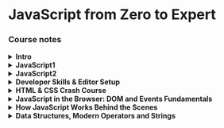 # JavaScript from Zero to Expert

### Course notes

<details>
<summary><b>Intro</b></summary>
<br/>

- Web development basics
  - HTML(Nouns) | CSS(Adjectives) | JS(Verbs)
  - Separation of concerns - Every file separated, not in the HTML
- Test with Console
  - Brave or Chrome - `⌘⌥J`
  - Safari - `⌘⌥C`
- JavaScript
  - High-Level - Not complex stuff (memory) worries
  - Object-Oriented - Data based on objects
  - Multi-Paradigm - Use different styles of programming
  - Programming language - Instruct computer to do things
  - ES5, ES6+
    - 1995 - Mocha, first version of JavaScript created in just 10 days
      - A language to create interactive sites
    - 1996
      - It has nothing to do with Java
      - Changes to LiveScript and to JavaScript to attract Java divelopers
      - Microsoft launches IE and copies JavaScript into JScript
    - 1997 - ECMA releases ECMAScript 1 (ES1), the first standar for JavaScript
    - 2009 - ES5 (ECMAScript 5) was released with a lot of new features
    - 2015 - ES6 (ECMAScript 2015) was released (biggest update)
      - Changes to an annual release cycle
  - Don't break the web
    - Older code is still working
    - It's very buggy but still used
  - Development - Use the latest Chrome
  - Production - Transpile and polyfill the code to make it compatible with older browsers
  - ESNext - Future versions

</details>

<details>
<summary><b>JavaScript1</b></summary>
<br/>

- Value - Smallest unit of information
- Variable - Reusable value
  - `let` - Can be changed later
  - `const` - Won't be changed later, cannot be empty
  - `var` - Old way to define variables
  - Never declare a variablewithout really declaring it, it creates a global object and causes troubles
- Camel case is a convention
- Prevent `SyntaxError`
  - Never start a variable with a number
  - Just use letters, numbers, underscore or dollar
- Conventions
  - Don't use reserved words or `name`
  - Start with lowercase, upper is for classes
  - Check universal constants like `PI`
  - Be descriptive, `firstName` better than `name1`
- Primitives values
  - Primitives
    - Numbers `5, 5.9`
    - Strings `""`
    - Booleans `true, false`
    - Undefined `empty value`
    - Null `empty value`
    - Symbol `unique and cannot be changed`
    - BigInt `Larger numbers than Number can hold`
    - Dynamic type `you don't have to define the type of value`
  - Type conversion and coercion
    - Check what kind of value you have `typeof`
    - Change between types of values `Number('5')`
    - Some changes are automatic `'Love ' + 5 // 5 becomes a string`
    - Strings automatically transformed into numbers `'5' - '12' - 5`
  - Truthy and falsy values
    - `0, '', undefined, null, NaN` return a falsy value of `false`
    - All other values are truthy and return `true`
    - You can check by ransforming values to booleans:
      ```JavaScript
      Boolean(0) // false
      Boolean(1) // true
      ```
- Comments
  ```JavaScript
  // Single line
  /* Multiline */
  ```
- Math operators
  - `+` plus (sum of two numbers or concatenate strings)
  - `-` less
  - `/` divide
  - `*` multiply
  - `**` power of
- Assignment operators
  - `=` equal
  - `+=` add value to a variable
  - `-=` substract value to a variable
- Comparison operators
  - `<` less than
  - `>` plus than
  - `<=` less than equal
  - `>=` plus than equal
- Strings and template literals
  - Syntax `"String"` `'String'` `` `String` ``
  - Concatenate `'Hi ' + 'dear!'`
  - Template literals `` `I am ${jsValue} years old` ``
- Conditionals:
  - Positive `if (condition) {execution}`
  - Negative `if (!condition) {execution}`
  - Multiple `if (c) {e1} else if (c2) {e2} else {e3}`
- Expressions: poduce a value `true && false`
- Statements: sentences that translate our order `const str = 'Sentence'`
- Equality operators:
  - Strict operators, without type coercion:
    - `===` equal
    - `!==` not equal
    - `1 === '1' // false`
  - Strict operators, with type coercion:
    - `==` equal
    - `!=` not equal
    - `1 == '1' // true`
- Boolean logic:
  - `&&` and
  - `||` or
  - `!` not
- Switch: It's an statement so it can`t be inside a function or return
  ```JavaScript
  const variable = 1;
  switch(variable){
    case 1:
      console.log('It\'s one'); // If variable is equal to 1 it's executed
      break; //if you want to break at that step
    case 2:
      console.log('It\'s two'); // Multiple cases
    default:
      console.log('It\'s not a number');//like an else statement
  }
  ```
- Ternary operator: It's a expression so it can be inside a function or return
  ```JavaScript
  const isFive = 5 ? 'It\'s five' : 'It\'s not five';
  ```

</details>

<details>
<summary><b>JavaScript2</b></summary>
<br/>

- Strict mode - Use it always to create safer code
  - Start a file with `'use strict';`
- Functions - piece of code that can be used several times

  - Best way to implement the principle DRY (Don't Repeat Yourself)
  - Define functions
    - `function` reserved word can be used to define a function
      - `function funcName(parameters) {action};` this is a function declaration and it can be used before it's declarated
      - You can also use this reserved word to create an anonymous function (function expression): `const anonymous = function(params) {action}`
    - Arrow functions
      - They don't have the `this` keword
        ```JavaScript
        const myFunction = num1 => num1 + 1;
        ```
        - it returns explicitally without `return`
      - If it gets complex it needs more structure
        ```JavaScript
        const myFunction = (num1, num2) => num1 + num2; // Single line
        const myFunction = (num1, num2) => {
          return num1 + num2 // Multi-line needs return
        }
        ```
  - Call / run / invoke functions `myFunction(argument);`
    - The parameter is the name used to define the function variables and the argument the actual value used when calling the function
  - `return` returns a value at the end of the function
    - Just the first `return` achieved returns a value
    - Just works inside functions
    - If the function doesn't have a `return` it returns `undefined`
    - If you want to return a list use brackets `[]` if not it will return just the last value
      ```JavaScript
      return true, false //false
      return [true, false] //[true, false]
      ```
    - It needs parenthesis if you start the return value in the second line
      ```JavaScript
      return (
          5 + 10
      )
      ```
  - You can use functions inside other functions so you can write cleaner code
    ```JavaScript
    function func1() {return true};
    function func2() {
        const myTrue = func1();
        return [myTrue, false];
    }
    ```
  - Arrays
    - Declarate an array:
      - Literal: `const nums = [1,2,3,4];`
      - New object: `const nums = new Array(1,2,3,4);`
      - Zero indexed `nums[0] // first element, expression inside, not statement`
      - Length `nums.length // 4`
      - Change array values: `nums[0] = 10; //[10,2,3,4]`
      - This is not a primitive value so even though it's declared as const you can change the values inside the object.
      - If you put an array in another variable and modify it, the value will be modified in both becaus is the same object referenced in another variable, to change this behavior you'll need to copy it in the new variable.
    - Array methods:
      - `.push` add to the end
        ```JavaScript
        console.log(arr.push(5)) //5
        ```
      - `.unshift` add to the begining
        ```JavaScript
        console.log(arr.unshift(5)) //5
        ```
      - `.pop` remove the last element
        ```JavaScript
        console.log(arr.pop()) //Value popped
        ```
      - `.shift` removes the first element
        ```JavaScript
        console.log(arr.shift()) //Value shifted
        ```
      - `.indexOf` returns the index of the argument
        ```JavaScript
        arr.indexOf(value) // Returns a number
        ```
      - `.includes` returns whether or not an array includes certain value
        ```JavaScript
        arr.includes(value) // Returns a boolean
        ```
  - Objects

    - Non ordered data structure
    - Declarate an object:
      - Literal `const objName = {key: value, key2: value2};`
      - Acces to a key:
        - Dot notation, member access `objName.key`
        - Bracket notation, computed member access `objName['key']`
          - Useful when concatenation needed `objName['key'+'2']`
      - Add or modify an entry: `objName['key'+'2'] = 'new value 2';`
      - Add functions to objects
        ```JavaScript
        const objWithFunc = {
            firstName: 'John',
            johnIs: '',
            myFunc: function(msg) {
                this.johnIs = `${this.firstName} ${msg}`;
                return this.johnIs;
            }
        };
        console.log(objWithFunc.myFunc('is good!')); // Changes johnIs entry
        // console.log(objWithFunc['myFunc']('is good!')); // Another way to use the function
        console.log(objWithFunc.johnIs); // John is good!
        ```
        - Even though you are able to perform the function several times, that's a bad practice because it uses a lot of computing, the best way to do it is to use the function ones to define a value inside the object.

  - Iteration
    - For loop keeps running while condition is true
      ```JavaScript
      for (let i=0; i<10; i++) {console.log(i)};
      for (let i=0; i<10; i++) console.log(i); // This will also work
      ```
    - You can iterate through an array by using the index
      ```JavaScript
      const myArr = [0,1,2,3,4,5,6,7];
      const doubleArr = [];
      for (let i=0; i<myArr.length; i++) {
          doubleArr.push(i*2);
      };
      ```
    - Or by using an of loop
      ```JavaScript
      for (const i of myArr) {doubleArr.push(i*2);};
      ```
    - You can make jumps between the loop steps by using continue
      ```JavaScript
      for (const i of myArr) {
          if (i === 3) continue;
          doubleArr.push(i*2);
      };
      ```
    - Or you can break the loop if a condition is met
      ```JavaScript
      for (const i of myArr) {
          if (i === 5) break;
          doubleArr.push(i*2);
      };
      ```
    - This is a way to loop backwards
      ```JavaScript
      for (let i=myArr.length-1; i>=0; i--) {doubleArr.push(i*2);};
      ```
    - Nested loop are sometimes usefull, like when you want all the 10 units square coordinates inside a 100\*100 square
      ```JavaScript
      const increment = 10;
      for (let x=0; x<100; x+=increment) {
          for (let y=0; y<100; y+=increment) {
              console.log('Coord:', [x,y]);
          }
      };
      ```
    - The while loop keeps runing until matches a condition
      ```JavaScript
      let ranNum = 0;
      while (ranNum!==100) {
          ranNum = Math.round(Math.random()*100);
          console.log(ranNum);
      };
      ```

</details>

<details>
<summary><b>Developer Skills & Editor Setup</b></summary>
<br/>

- Setup

  - Add Prettier extension to VS Code
  - default formatter `esbenp.prettier-vscode`
  - format on save `true`
  - toggle single quotes to `true` in the settings
  - select `avoid` in the Arrow Parens option
  - Add snippets
  - Go to `Code > Preferences > Configure User Snippets`
  - Write your snippets:
    ```JSON
    "Print to console": {
    "scope": "javascript,typescript",
    "prefix": "print",
    "body": ["console.log();"],
    "description": "Log output to console"
    }
    ```
  - Install [node.js](https://nodejs.org/en/)
  - Check which version of node you have `node -v`
  - NPM comes with node.js
  - Check which version of npm you have `npm -v`
  - Use a light server:
  - You can use a VS Extension
  - Or install it via NPM with the command `npm install live-server -g`
  - Run your server by using `live-server` on your working directory

- Developer mind
  - Goal
    - Realistic time based
    - Why are you learning? `Complement my career`
    - Imagine a project
    - Research technologies
  - Always understand the code by studying it and typing it
  - Reinforce knowledge
    - Use it
    - Take notes
    - Challenge yourself
      - [Codewars](https://www.codewars.com/)
    - Don't be in a hurry
  - Practice
    - Create your own challenges
    - Don't get stuck in "tutorial hell"
  - Write a lot and you'll be improving it
  - Refactor what you did
  - You'll never know everything so focus on your goal
  - Learn with other people and teach
  - Problem solver
    - Understand the problem
    - Divide and conquer
      - Break big problems into small steps
    - Do the necessary research
    - Write pseudocode before the actual code
  - Research tools, always ask the right questions
    - [MDN](https://developer.mozilla.org/en-US)
    - [StackOverflow](https://stackoverflow.com)
    - [Google](https://www.google.com)
  - Debugging
    - Bug: defect or problem in a computer program
      - Identify:
        - Discover the bug
        - Test software
        - Use reports
        - Check in contexts
      - Find:
        - Find the place where the bug is
      - Fix:
        - Correct the bug
      - Prevent:
        - Find it elsewhere
        - Write unit testing
    - Breakpoint:
      - Usefull console methods for debugging:
        ```JavaScript
        console.warn(); console.error(); console.table(object);
        ```
      - Chrome debugger:
        - `View > Developer > Inspect Element` or `⌘⌥C`
        - Go to sources and select the JavaScript file to debug
        - Add the desired breakpoints
        - Go step by step checking what's happening using `F9` or the step button
    - You can debug directly on VS Code by using `debugger;` before each breakpoint

</details>

<details>
<summary><b>HTML & CSS Crash Course</b></summary>
<br/>

- HTML
  - HyperText Markup Language
  - Semantic HTML is a way to give the more accurated tag to an element so it can be mor readable
  - Structure:
    ```HTML
    <html>
      <head>
        <title>Example</title>
      </head>
      <body>
        <h1>Heading example</h1>
        <p>Paragraph example</p>
        <!-- Comment example -->
      </body>
    </html>
    ```
  - Attributes: `<a href="https://www.some.link"></a>`
  - Inline and block elements work together:
    - Inline `<span></span>` displays inside anoder block
    - Block `<p></p>` displays as a block inside html
  - Classes
    - Attribute that defines the name of one or several elements in order to style them
      ```HTML
      <h1 class="inverted">This is an inverted color heading</h1>
      <p class="inverted">This is an inverted color paragraph</p>
      <!-- Classes can be used several times -->
      ```
  - IDs
    - Special attribute that gives an element an unique identifier
      ```HTML
      <p id="special-paragraph">Special</p>
      <!-- Unique element -->
      ```
- CSS

  - Cascading Style Sheets
  - It's the way to give style to HTML elements
  - Structure
    - Inside HTML (not recommended)
      ```HTML
      <style>
        body {
          background-color: white;
        }
      </style>
      ```
    - Or in a .css file linked to the html
      ```HTML
      <!-- index.html -->
      <head>
        <link href="style.css" rel="stylesheet">
      </head>
      ```
      ```CSS
      /* style.css */
      body {
        background-color: white;
      }
      ```
  - Inheritance
    - Child elements inherit some properties from their parents, for example if you add `font-family: Arial;` into `body {}` all body's children will have the same font-family
    - Some properties like border are not inherited
  - Syntax
    - Regular selector `p {color: black;}`
    - ID selector `#my-ID {font-size: 10px;}`
    - Class selector `.my-class {background-color: blue;}`
    - Child selector `#my-ID code {font-family: Menlo;}`
  - Box model:
    |Element|Description|
    |---|---|
    |**Content** |Text, images, etc.|
    |**Padding** |Transparent area around the content inside the box|
    |**Border** |Around the padding and the content|
    |**Margin** |Space between boxes|
    |**Fill Area**|Area that gets filled with background color or image|

    ```

       Margin
        --------------------------------
       |                                |
       |      Padding                   |
       |                                |
       |       W   i   d   t   h        |
       |       -----------------  H     |
       |      |                 | e     |
       |      |     CONTENT     | i     |
       |      |     *******     | g     |
       |      |                 | h     |
       |       -----------------  t     |
       |      Border:                   |
       |      Line around the box       |
       |      padding and content.      |
       |                                |
       |                                |
        --------------------------------

    ```

    - For better control of your box size you can use `* {box-sizing: border-box;}` which will allow you to define widths and heights considering the paddings and margins

  - For reset properties globaly you'll need to use the asterix which goes for all elements `* {margin: 0;}`

</details>

<details>
<summary><b>JavaScript in the Browser: DOM and Events Fundamentals</b></summary>
<br/>

- The DOM (Document Object Model)
  - Structured representation of HTML documents
  - Allows JS to access HTML elements and manipulate them
  - JS interaction with the DOM reference is in WEB APIs
- Acces to an HTML node
  - Access by query selector `document.querySelector('.my-class');`
    - Query selector only acces the first incidence, if you want to get all just use `.querySelectorAll()`
    - The `.` is only used when you are looking for a class selector, other methods like `myNode.classList.remove('my-class-1', 'my-class-2');`
  - Access by ID
    ```JavaScript
    document.getElementByID('my-ID'); // Faster
    document.querySelector('#my-ID'); // Easier
    ```
  - You can modify properties of the element
    ```JavaScript
    document.querySelector('.my-class').textContent = 'New content';
    document.querySelector('#my-ID').textContent = 'New content';
    ```
  - Events
    - An event is something that happends in te page like a mouse movement
    - Every node is able to hold an `addEventListener()` method
    - Click example
      ```JavaScript
      const myNode = document.querySelector('.my-class');
      const myFunction = () => return true;
      myNode.addEventListener('click', function() {return true});
      myNode.addEventListener('click', myFunction);
      ```

</details>

<details>
<summary><strong>How JavaScript Works Behind the Scenes</strong></summary>
<br/>

- ### A Hiigh-Level Overview of JavaScript

  - High-Level: You don't manage hardware resources
  - Garbage-collected: Clears the memory time to time
  - Interpreted or just-in-time compiled: We write human readable code and is interpreted by the computer as machine code
  - Multi-paradigm:
    - Procedural programming - Organize code with some functions in betweem
    - Object-oriented programming (OOP) -
    - Functional programming
  - Prototype-based object-oriented
    - Almost everything is an object (has methods inside)
      ```JavaScript
      // Array object
      // --------------------------------
      const myArr = new Array(1);
      // [ <1 empty item> ]
      myArr.push('Index 1');
      // [ <1 empty item>, 'Index 1' ]
      myArr[0] = 'Index 0';
      // [ 'Index 0', 'Index 1' ]
      myArr.length
      // 2
      // --------------------------------
      ```
    - First-class functions
      - Functions treated as variables, we can pass them into other functions and return them from functions
        - `document.querySelector('.some-class').addEventListener('click', firstClassFunction);`
    - Dynamically-typed language
      - No data type definitions (identified at runtime)
      - Data type is automatically changed
        ```JavaScript
        let myVar = 3;
        myVar = 'Changed to string';
        ```
    - Non-blocking event loop
      - _Concurrency model_ is how JavaScript handles multiple tasks happening at the same time
      - Runs in a single thread, so it can only do one thing at a time
      - By using an _event loop_ JavaScript takes long running tasks, executes them in background and puts them back in the main thread when they're finished

- ### The JavaScript Engine and Runtime

  - Computer Science side note:
    - Compilation: The code is converted into machine code so the computer can execute it
      - `Source Code` -Compilation-> `Portable file: Machine code` -Execution-> `Program running`
    - Interpretation: An interpreter runs through the source code and executes it line by line
      - `Source Code` -Execution line by line-> `Program running`
    - Just-in-time (JIT) compilation: the code is converted into machine code at once, then it's executed immediately
      - `Source Code` -Compilation-> `Machine code` -Execution-> `Program running`
  - An engine is a program that executes JavaScript code
    - Some of the most popular are:
      - Node JS, Google's V8, Firefox, Safari
    - How does an engine work?
      - Call Stack: Where the code is executed
      - Heap: Where the objects are stored
    - Engine step by step
      - Parsing: Checks for errors in the code and generates the Abstract Syntax Tree (AST)
      - Compilation: Takes the AST and converts it into machine code (Just-in-time compilation)
      - Execution: Executes the machine code in the Call Stack
      - Optimization: Modern JavaScript executes code faster by bringing a not optimized machine code to execution and then re-compilate it until it's optimized
  - Runtime
    - The heart of the runtime is an engine.
    - In the browser the engine has extra-functionalities provided by the WEB APIs and the callback queue (events, data, etc.)
      - The callback queue puts callback functions ready to use in the call stack

- ### Execution Contexts and The Call Stack:

  > **Execution context (EC):** Environment in which a piece of JavaScript is executed, stores the necessary information for a code to be executed
  >
  > - Structure:
  >   - Variable environment
  >     - let, const and var decalrations, functions, arguments object (not arrow functions)
  >   - Scope chain
  >   - `this` keyword (not arrow functions)

  - Execution:
    - Global execution context for top level code (it's always one) -> Code outside our functions
    - Execution of the top-level code inside the global EC
    - Execution of functions and waiting for callbacks (one per function call)

  > **The Call Stack:** Is where all the execution contexts are stacked for execution and it gives the instructions to execute

- ### Scope and The Scope Chain
  - Scoping: How oure variables are organized and accessed
  - Lexical Scoping: Scoping is controlled by placement of functions and blocks in the code
  - Scope: Space or environment in which certain variable is declared
    - Global scope: Top level code accesible everywhere
    - Function scope: Variables accesible inside the function (local scope)
    - Block scope (ES6 only): `let` and `const` variables are accesible only inside a block, functions are block scope just in strict mode
  - Scope of a variable: Region of our code where a certain variable can be accessed
    ```JavaScript
    const myGlobalVar = 'Global scope';
    let mutable = 'I will change';
    function first() {
      const myFunctionScope = 'Local scope';
      mutable = 'I changed';
      // Local scopes can access global scopes
      return `${myGlobalVar} ${myFunctionScope}`;
    }
    first(); // 'Global scope Local scope' and changes mutable
    console.log(mutable); // 'I changed'
    // Block scopes only live within a block
    if (myGlobalVar) {
      // You can use global scopes in functions
      const blockScope = myGlobalVar.replace('Global', 'Block');
      var varVariable = myGlobalVar.replace('Global', 'Var');
      console.log(blockScope); // 'Block scope'
    }
    // Printing the scopes, local and block scopes cannot be accessed in the global scope
    console.log(myGlobalVar); // 'Global scope'
    console.log(varVariable); // 'Var scope' var is not block scope because is not ES6
    console.log(myFunctionScope); // Uncaught ReferenceError: myFunctionScope is not defined
    console.log(blockScope); // Uncaught ReferenceError: blockScope is not defined
    ```
- ### Variable Environment: Hoisting and The TDZ

  - Hoisting: Makes some types of variables accesible/usable in the code before they are actually declared

    - Before execute the code, variable declarations are scanned and a new property is declared in the variable environment object for each variable.
      ||Hoisted|Initial Value|Scope
      |---|---|---|---|
      |**`function()` declarations** |✅ Yes|Actual function|Block|
      |**`var` variables** |✅ Yes|`undefined`|Function|
      |**`let` and `const` variables** |🚫 No|`<uninitialized>`, Temporal Dead Zone (TDZ)|Block|
      |**`function` expressions and arrows `= () => {}`** |Depends if using `var` or `let/const`|Depends if using `var` or `let/const`|Depends if using `var` or `let/const`|

  - Why hoisting?
    - Using functions before the actual declaration
    - `var` hoisting is just a byproduct
  - Why TDZ?
    - Easier to avoid cache errors: accessing variables before declare is a bad practice
    - Makes const variables actually work

- In Practice:

  ```JavaScript
  // Hoisting and Temporal Dead Zone (TDZ)
  'use strict';

  // Variables

  console.log(varVar);
  // Returns undefined also if var is used in functions so you cannot call them
  // var keyword adds a variable into the DOM window object, so be careful
  console.log(letVar);
  // ReferenceError: Cannot access 'letVar' before initialization
  console.log(constVar);
  // ReferenceError: Cannot access 'constVar' before initialization
  var varVar = 'var variable';
  let letVar = 'let variable';
  const constVar = 'const variable';

  // Functions

  console.log(funcDec());
  // Function declaration
  console.log(funcExp());
  // ReferenceError: Cannot access 'funcExp' before initialization
  console.log(funcArr());
  // ReferenceError: Cannot access 'funcArr' before initialization

  function funcDec() {
    return 'Function declaration';
  }
  const funcExp = function() {
    return 'Function expression';
  };
  const funcArr = () => 'Arrow function';
  ```

  - The conclusion is never to use `var` because it an lead to hoisting problems
  - Declare functions before calling them

- ### The `this` Keyword

  - Special variable created for every execution context
    - Points to the owner of the object
    - It's not static and depends on how the function is called (its value is asigned when it's called)
      - Method `this` -> Object that is calling the method
        ```JavaScript
        const owner = {name: 'Mr. Owner', whoIsTheOwner: function() {return this.name + ' is the owner'}}
        // The owner is the object referenced in the variable const owner
        owner.whoIsTheOwner(); // Mr. Owner is the owner
        ```
      - Simple function call `this` -> undefined
      - Arrow functions `this` -> Don't have it because it doesn't uses the lexical this keyword, it points to window
      - Event listener `this` -> DOM element attached to the event
      - `new` `call` `apply` `bind`

  ```JavaScript
  console.log(this);
  // Strict mode: {}
  // No strict mode: {} -> Window in browser

  const thisFunction = function(thisNumber) {
    console.log(thisNumber);
    console.log(this);
  };
  thisFunction(1);
  // Strict mode: 1, undefined
  // No strict mode: 1, <ref *1> Object [global] -> Undefined in browser

  const thisArrowFunction = function(thisNumber) {
    console.log(thisNumber);
    console.log(this);
  };
  thisArrowFunction(2);
  // Strict mode: 2, undefined
  // No strict mode: 2, <ref *1> Object [global] -> Window in browser

  const thisObject = {
    number: 3,
    objectFunction: function() {
      console.log(this.number);
      console.log(this);
    },
  };
  thisObject.objectFunction();
  // Strict mode: 3, { number: 3, objectFunction: [Function: objectFunction] }
  // No strict mode: 3, { number: 3, objectFunction: [Function: objectFunction] }

  const thisOtherObject = { number: 4 };
  thisOtherObject.objectFunction = thisObject.objectFunction;
  thisOtherObject.objectFunction();
  // Strict mode: 4, { number: 4, objectFunction: [Function: objectFunction] }
  // No strict mode: 4, { number: 4, objectFunction: [Function: objectFunction] }

  const objectFunctionOutside = thisObject.objectFunction;
  console.log(objectFunctionOutside());
  // Strict mode: undefined, TypeError: Cannot read property 'number' of undefined
  // No strict mode: undefined, <ref *1> Object [global] -> Window in browser - undefined
  ```

- ### Regular Functions vs. Arrow Functions

  - Arrow functions inside objects will return undefined for this

    ```JavaScript
    const thisObject = {
      number: 1,
      objectFunction: function() {
        console.log(this.number);
        console.log(this);
      },
      objectArrowFunction: () => {
        console.log(this.number);
        console.log(this);
      },
    };

    thisObject.objectFunction();
    // Strict and no strict mode:
    /*
    1
    {
      number: 1,
      objectFunction: [Function: objectFunction],
      objectArrowFunction: [Function: objectArrowFunction]
    }
    */

    thisObject.objectArrowFunction();
    // Strict and no strict mode: undefined, {}
    // It's because an arrow this is a reference to the global scope, window in the browser
    // B
    ```

  - Var adds values to global scope and those can be accessed by using this inside arrow functions

    ```JavaScript
    var number = 2;
    const thisObject = {
      number: 1,
      objectArrowFunction: () => {
        console.log(this.number);
        console.log(this);
      },
    };

    thisObject.objectArrowFunction();
    // On browser: 2, Window{... number: 2 ...}
    ```

  - You can also have trouble calling the `this` keword inside a function that is inside another function in an object

    ```JavaScript
    const thisObject = {
      number: 1,
      objectFunction: function() {
        console.log(this.number);
        console.log(this);
        const isOne = function() {
          console.log(this.number === 1);
        };
        isOne();
      },
    };

    thisObject.objectFunction();
    // Strict mode: 1, TypeError: Cannot read property 'number' of undefined
    // No strict mode: 1, { number: 1, objectFunction: [Function: objectFunction] }, false
    ```

    - A smart solution for this is to use another variable inide the first method, usually `self` or `that`

    ```JavaScript
    const thisObject = {
      number: 1,
      objectFunction: function() {
        console.log(this.number);
        console.log(this);
        const self = this;
        const isOne = function() {
          console.log(self.number === 1);
        };
        isOne();
      },
    };

    thisObject.objectFunction();
    // Strict and no strict mode:
    /*
    1
    { number: 1, objectFunction: [Function: objectFunction] }
    true
    */
    ```

    - Or you can use an arrow function because it doesn't have a this keyword and inside the other method it'll use the `this` keword of the parent object

    ```JavaScript
    const thisObject = {
      number: 1,
      objectFunction: function() {
        console.log(this.number);
        console.log(this);
        const isOne = () => {
          console.log(this.number === 1);
        };
        isOne();
      },
    };

    thisObject.objectFunction();
    // Strict and no strict mode:
    /*
    1
    { number: 1, objectFunction: [Function: objectFunction] }
    true
    */
    ```

    - The `arguments` keyword returns the arguments of the function but onlu in function expressions

      ```JavaScript
      const funcExpr = function(a, b) {
        console.log(arguments);
        return a + b;
      };
      funcExpr(1, 2);
      // [Arguments] { '0': 1, '1': 2 }
      funcExpr(1, 2, 3, 4, 5);
      // [Arguments] { '0': 1, '1': 2, '2': 3, '3': 4, '4': 5 }

      const funcArrow = (a, b) => {
        console.log(arguments);
        return a + b;
      };
      funcArrow(1, 2);
      // ReferenceError: arguments is not defined
      funcArrow(1, 2, 3, 4, 5);
      // ReferenceError: arguments is not defined
      ```

- ### Primitives vs. Objects (Primitive vs. Reference Types)

  - Primitives:

    - _Number, String, Boolean, Undefined, Null, Symbol, BigInt_
    - Stored in the Call Stack

      ```JavaScript
      let someVariable = 30;
      let oldVariable = someVariable;
      someVariable = 31 // Value saved on 0002 not in 0001 because it's used on oldVariable
      const myObj = {someEntry: 'Some entry value'} // referenced to an object saved on Heap
      ```

      | Identifier   | Address | Value |
      | ------------ | ------- | ----- |
      | someVariable | 0001    | 30    |
      | oldVariable  | 0002    | 31    |
      | myObj        | 0003    | D30F  |

    - Can be modified after asigned
      ```JavaScript
      let someNum = 1;
      console.log(someNum); // 1
      let newNum = someNum;
      someNum = 2;
      console.log(newNum); // 1
      console.log(someNum); // 2
      ```

  - Objects

    - _Object literal, Arrays, Functions, Many more…_
    - Stored in the Heap

      | Address | Value                           |
      | ------- | ------------------------------- |
      | D30F    | {someEntry: 'Some entry value'} |

    - There are referenced inside variables and if you change them inside one variable it will be changed inside other variables that share the reference
      ```JavaScript
      const me = { name: 'Jonas', age: 30 };
      const friend = me;
      friend.age = 27;
      console.log(me); // { name: 'Jonas', age: 27 }
      console.log(friend); // { name: 'Jonas', age: 27 }
      ```
    - If you want to create a new object using a previous one you can use the following method
      ```JavaScript
      const newFriend = Object.assign({}, friend);
      newFriend.name = 'Douglas';
      newFriend.age = 30;
      console.log(friend); // { name: 'Jonas', age: 27 }
      console.log(newFriend) // { name: 'Douglas', age: 30 }
      ```
      - This is good for a first level copy but it doesn't works with objects inside objects (deep cloning)

</details>

<details>
<summary><strong>Data Structures, Modern Operators and Strings</strong></summary>

- Destructuring Arrays

  ```JavaScript
  const arr = [2, 3, 4];
  // You can assingn an array values to different variables
  const a = arr[0];
  const b = arr[1];
  const c = arr[2];
  // Or destructure and do it in one line
  const [x, y, z] = arr;
  console.log(x, y, z); // 2, 3, 4

  // You can use destructure with arrays inside objects
  const sports = {
    name: 'Sports selection',
    trainingCentre: 'Two Rivers, MX, Mexico',
    categories: ['Rugby', 'Skateboard', 'Soccer', 'Swimming', 'Tennis'],
    warmUp: ['Jogging', 'Jumping', 'Sprinting'],
    coolDown: ['Walk', 'Stretch'],
    ranWorkout: function() {
      return [
        this.warmUp[Math.floor(Math.random() * this.warmUp.length)],
        this.categories[Math.floor(Math.random() * this.categories.length)],
        this.coolDown[Math.floor(Math.random() * this.coolDown.length)],
      ];
    },
  };
  // You can destructure an array by assin¡gning a name to the elements you want,
  // and leaving empty the ones you dont want
  let [favorite, , , , lessFavorite] = sports.categories;
  console.log(favorite, lessFavorite); // Rugby Tennis
  // Switch values
  [favorite, lessFavorite] = [lessFavorite, favorite];
  console.log(favorite, lessFavorite); // Tennis Rugby
  // Destructuring from a return value from a function
  let [myWarmUp, mySport, myCoolDown] = sports.ranWorkout();
  console.log(myWarmUp, mySport, myCoolDown); // Jumping Rugby Stretch

  // Destructuring nested arrays
  const nested = [0, [1, 11], [2, 3]];
  const [, [one], [two, three]] = nested;
  console.log(one, two, three); // 1 2 3

  // Destructuring with default values, if they are not assigned they're undefined
  const [ja, ha, kha = 'Russian'] = ['Español', 'Inglés'];
  console.log(ja, ha, kha); // Español Inglés Russian (undefined if not assigned)
  ```

- Destructuring Objects

  ```JavaScript
  const sports = {
    collectionName: 'Sports selection',
    trainingCentre: 'Two Rivers, MX, Mexico',
    categories: ['Rugby', 'Skateboard', 'Soccer', 'Swimming', 'Tennis'],
  };

  // For object destructure you need to match the key of the object
  let { collectionName, trainingCentre, categories } = sports;
  console.log(collectionName, trainingCentre, categories);
  // Sports selection Two Rivers, MX, Mexico [ 'Rugby', 'Skateboard', 'Soccer', 'Swimming', 'Tennis' ]

  // You can assign specific entries { entryName: yourVar }
  const {
    collectionName: myCollection,
    trainingCentre: myClub,
    categories: mySports,
  } = sports;
  console.log(myCollection, myClub, mySports);
  // Sports selection Two Rivers, MX, Mexico [ 'Rugby', 'Skateboard', 'Soccer', 'Swimming', 'Tennis' ]

  // You can set default values
  const { categories: normalSports, extreme = [] } = sports;
  console.log(normalSports, extreme);
  // [ 'Rugby', 'Skateboard', 'Soccer', 'Swimming', 'Tennis' ] []

  // Mutating variables
  let col1 = 'Red',
    col2 = 'Blue';
  const colors = { col1: 'Magenta', col2: 'Cyan' };
  ({ col1, col2 } = colors); // Wrapped into parenthesis
  console.log(col1, col2); // Magenta Cyan

  // Nested objects
  const square = {
    coord1: { x: 0, y: 0 },
    coord2: { x: 10, y: 0 },
    coord3: { x: 10, y: 10 },
    coord4: { x: 0, y: 10 },
  };
  const {
    coord1: { x, y, z = 0 }, // You can add defaults to prevent undefined values
  } = square;
  console.log(x, y, z); // 0 0 0

  // Destructuring an object inside a function
  function destructureObj({ name, surname }) {
    return `I am ${name} ${surname}`;
  }
  const jonasFierro = { name: 'Jonás', surname: 'Fierro' };
  console.log(destructureObj(jonasFierro));
  // I am Jonás Fierro
  ```

- The Spread Operator (...)

  ```JavaScript
  // SPREAD packs elements into an array
  // Is useful to unpack an array
  const arr1 = [0, 1, 2, 3, 4, 5];
  const arr2 = [...arr1, 6, 7, 8, 9];
  // arr2 is the same as [arr1[0], arr1[1], arr1[2], arr1[3], arr1[4], arr1[5], 6, 7, 8, 9]
  console.log(arr2); // [ 0, 1, 2, 3, 4, 5, 6, 7, 8, 9 ]

  // Yuo can unpack an array inside an object
  const arrInObj = { arr: [1, 2, 3, 4] };
  const arr3 = [...arrInObj.arr, 5];
  console.log(arr3); // [ 1, 2, 3, 4, 5 ]

  // Copy an array
  const arr4 = [...arr3];
  console.log(arr4); // [ 1, 2, 3, 4, 5 ]

  // Join 2 arrays
  const arr5 = [6, 7, 8, 9, 10];
  const arr6 = [...arr4, ...arr5];
  console.log(arr6); // [ 1, 2, 3, 4,  5, 6, 7, 8, 9, 10 ]

  // Iterables: arrays, strings, maps, sets, NOT objects
  const str = 'Iterate';
  const letters = [...str, '!'];
  console.log(letters); // [ 'I', 't', 'e', 'r', 'a', 't', 'e', '!' ]

  // Add it to a function
  function iterable(one, two, three) {
    let str = '';
    for (const count of [one, two, three]) {
      str += `Now the number is ${count}!\n`;
    }
    return str;
  }
  console.log(iterable(...[1, 2, 3]));
  /*
  Now the number is 1!
  Now the number is 2!
  Now the number is 3!
  */

  // You can use it with an object as well
  const oldObj = { old: "I'm old", age: 90 };
  const newObj = { ...oldObj, new: "I'm new", age: 1 };
  const copyOfNewObj = { ...newObj }; // Copy of newObj
  copyOfNewObj.old = "I'm not old";
  console.log(oldObj); // { old: "I'm old", age: 90 }
  console.log(newObj); // { old: "I'm old", age: 1, new: "I'm new" }
  console.log(copyOfNewObj); // { old: "I'm not old", age: 1, new: "I'm new" }
  ```

- Rest Pattern and Parameters

  ```JavaScript
  // REST packs elements into a variable
  const [a, b, ...others] = [1, 2, 3, 4, 5, 6, 7];
  console.log(a, b, others); // 1 2 [ 3, 4, 5, 6, 7 ]

  // REST is useful with destructuring
  const countries = {
    latam: ['México', 'Argentina', 'Brasil'],
    northam: ['United States', 'Canada'],
    oeurope: ['Netherlands', 'España', 'France', 'Italia'],
    eeurope: ['România', 'Hrvatska', 'Україна'],
  };
  const [mx, , brl, ...otherCountries] = [
    ...countries.latam,
    ...countries.eeurope,
  ];
  console.log(mx, brl, otherCountries);
  // México Brasil [ 'România', 'Hrvatska', 'Україна' ]

  const { oeurope: euroOr, eeurope: euroOcc, ...america } = countries;
  console.log(euroOr, euroOcc, america);
  // [ 'Netherlands', 'España', 'France', 'Italia' ]
  // [ 'România', 'Hrvatska', 'Україна' ]
  /*
  {
    latam: [ 'México', 'Argentina', 'Brasil' ],
    northam: [ 'United States', 'Canada' ]
  }
  */

  // Add it to a function
  function iterable(...counting) {
    let str = '';
    for (const count of counting) {
      str += `Now the number is ${count}!\n`;
    }
    return str;
  }
  console.log(iterable(1, 2, 3, 4, 5, 6, 7, 8));
  /*
    Now the number is 1!
    Now the number is 2!
    Now the number is 3!
    Now the number is 4!
    Now the number is 5!
    Now the number is 6!
    Now the number is 7!
    Now the number is 8!
    */
  const newArr = [1, 2, 3];
  console.log(iterable(...newArr));
  /*
  Now the number is 1!
  Now the number is 2!
  Now the number is 3!
  */
  console.log(iterable(...newArr, 4));
  /*
  Now the number is 1!
  Now the number is 2!
  Now the number is 3!
  Now the number is 4!
  */

  ```

- Short Circuiting (&& and ||)

  ```JavaScript
  // || (or) Returns the first value that is truthy
  console.log(1 || 'Dope'); // 1
  console.log(0 || 'Dope'); // Dope
  console.log(0 || ''); // null
  console.log(0 || '' || null || 'Truthty'); // Truthty
  const lights = { on: false };
  const lightsOn = lights.on || 'Turn on the lights';
  console.log(lightsOn); // Turn on the lights

  // && (and) returns the last value if everything is truthy
  // it stops when finds a falsy value
  console.log(0 && 'a'); // 0
  console.log(1 && 'a'); // a
  console.log(1 && 'a' && []); // []
  console.log(1 && 'a' && [1] && null); // null

  // Let's put them in conditionals
  const bool1 = true,
    bool2 = false,
    bool3 = true,
    bool4 = false;

  if (bool1 || bool2) console.log(`bool1: ${bool1} || bool2: ${bool2}`);
  // bool1: true || bool2: false
  if (bool2 || bool4) console.log(`bool2: ${bool2} || bool4: ${bool4}`);
  // nothing
  if (bool1 || bool3) console.log(`bool1: ${bool1} || bool3: ${bool3}`);
  // bool1: true || bool3: true
  if (bool1 && bool2) console.log(`bool1: ${bool1} && bool2: ${bool2}`);
  // nothing
  if (bool1 && bool3) console.log(`bool1: ${bool1} && bool3: ${bool3}`);
  // bool1: true && bool3: true
  if (bool2 && bool2) console.log(`bool2: ${bool2} && bool4: ${bool4}`);
  // nothing
  ```

- The Nullish Coalescing Operator (??)

  ```JavaScript
  // Nullish: Null and undefined
  const lights = { on: false };
  let lightsOn = lights.on ?? 'Turn on the lights';
  console.log(lightsOn); // false
  lights.on = undefined;
  lightsOn = lights.on ?? 'Turn on the lights';
  console.log(lightsOn); // 'Turn on the lights'
  ```

- Logical Assignment Operators

  ```JavaScript
  const p1 = {
    controller: 'P1',
    alias: 'Berta',
    hallOfFame: undefined,
  };
  const p2 = {
    controller: 'P2',
    alias: '',
    exp: 10,
    hallOfFame: undefined,
  };

  // The long way
  p1.exp = p1.exp || 1;
  console.log(p1);
  // {controller: 'P1', alias: 'Berta', hallOfFame: undefined, exp: 1}
  p2.exp = p2.exp && 1;
  console.log(p2);
  // {controller: 'P2', alias: '', exp: 1, hallOfFame: undefined}

  // The short way in JavaScript 2021
  p1.hallOfFame &&= 'Not yet!';
  console.log(p1);
  // {controller: 'P1', alias: 'Berta', hallOfFame: undefined, exp: 1}
  p2.alias ||= 'No-Alias';
  p2.hallOfFame ??= 'Not yet!';
  console.log(p2);
  // {controller: 'P2', alias: 'No-Alias', exp: 1, hallOfFame: 'Not yet!'}
  ```

- Looping Arrays: The for-of Loop

  ```JavaScript
  const bigArray = [];
  for (let i = 0; i < 5; i++) bigArray.push(Math.round(Math.random() * 1000));
  for (const ranNum of bigArray) console.log(`Te random number is ${ranNum}`);
  /*
  Te random number is 831
  Te random number is 769
  Te random number is 223
  Te random number is 188
  Te random number is 204
  */

  // for loop with index and destructure
  for (const [i, ranNum] of bigArray.entries())
    console.log(`Te random number ${i + 1} is ${ranNum}`);
  /*
  Te random number 1 is 831
  Te random number 2 is 769
  Te random number 3 is 223
  Te random number 4 is 188
  Te random number 5 is 204
  */
  ```

- Enhaced Object Literals

  ```JavaScript
  const thought = 'Thinking';
  const arrLength = 3;

  const objLiteral = {
    quote: "I'm literal",
    thoughts: ["I'm happy", "I'm sad", "I'm hungry"],
    // ES& enhaced object literals
    // Add an entry just by calling an outside variable
    thought,
    // Define an entry name by computing
    arrLength,
    [`arrWith${arrLength}els`]: new Array(arrLength),
    // Add a function just by declaring the name and adding the paranthesis
    newThougt() {
      this.thought = this.thoughts[
        Math.floor(Math.random() * this.thoughts.length)
      ];
      return this.thought;
    },
  };

  objLiteral.newThougt();
  console.log(objLiteral);
  /*
  {
    quote: "I'm literal",
    thoughts: [ "I'm happy", "I'm sad", "I'm hungry" ],
    thought: "I'm sad",
    arrLength: 3,
    arrWith3els: [ <3 empty items> ],
    newThougt: [Function: newThougt]
  }
  */
  ```

- Optional chaining (?.)

  ```JavaScript
  const pad = num => num.toString().padStart(5, '0');
  const tr = 'tr',
    bk = 'block';

  const chained = {
    [`${bk}${pad(1)}`]: {
      [`${tr}${pad(1)}`]: {
        hash: 'e193a01ecf8d30ad0affefd332ce934e32ffce72',
        time: new Date(2019, 1, 28, 18, 1, 10, 230),
      },
      [`${tr}${pad(2)}`]: {
        hash: '6fc978af728d43c59faa400d5f6e0471ac850d4c',
        time: new Date(2020, 6, 1, 14, 31, 3, 915),
      },
    },
    [`${bk}${pad(2)}`]: {
      [`${tr}${pad(3)}`]: {
        hash: '221407c03ae5c73109cce71d27e24637824f3333',
        time: new Date(2020, 10, 1, 17, 15, 50, 750),
      },
      [`${tr}${pad(4)}`]: {
        hash: 'c63528a52274a35d1c07bd9e55a83c6eb073de81',
        time: new Date(2021, 8, 30, 11, 11, 11, 111),
      },
    },
    [`${bk}${pad(3)}`]: {
      [`${tr}${pad(5)}`]: {
        hash: 'de1f53b6fbc3fecd35b0bbc963e21902a149e5e3',
        time: new Date(2021, 11, 3, 0, 3, 45, 104),
      },
      [`${tr}${pad(6)}`]: {
        hash: '20dd129da16a9afb802d8b595485f8d2719aea44',
        time: new Date(2022, 2, 16, 9, 21, 36, 426),
      },
    },
    [`${bk}${pad(4)}`]: {
      [`${tr}${pad(7)}`]: {
        hash: '',
      },
    },
  };

  console.log(chained?.block00001);
  /*
  {
    tr00001: {
      hash: 'e193a01ecf8d30ad0affefd332ce934e32ffce72',
      time: 2019-03-01T00:01:10.230Z
    },
    tr00002: {
      hash: '6fc978af728d43c59faa400d5f6e0471ac850d4c',
      time: 2020-07-01T19:31:03.915Z
    }
  }
  */
  console.log(chained?.block00001?.tr00003 ?? 'No such transaction in the block'); // No such transaction in the block
  console.log(chained?.block00004?.tr00007); // { hash: '' }
  console.log(
    chained?.block00004?.tr00007?.time ?? 'No timestamp in such transaction'
  ); // No timestamp in such transaction
  // It might be useful for a loop that checks transactions within a block
  const [...myBlocks] = Object.keys(chained);
  const myTransactions = [];
  for (let i = 0; i < 7; i++) myTransactions.push(`${tr}${pad(i + 1)}`);
  for (const myBlock of myBlocks) {
    for (const myTransaction of myTransactions) {
      const currentTransaction = chained[myBlock][myTransaction]?.hash;
      if (currentTransaction) {
        console.log(
          `Block ${myBlock}, transaction ${myTransaction}: ${currentTransaction}`
        );
      }
    }
  }
  /*
  Block block00001, transaction tr00001: e193a01ecf8d30ad0affefd332ce934e32ffce72
  Block block00001, transaction tr00002: 6fc978af728d43c59faa400d5f6e0471ac850d4c
  Block block00002, transaction tr00003: 221407c03ae5c73109cce71d27e24637824f3333
  Block block00002, transaction tr00004: c63528a52274a35d1c07bd9e55a83c6eb073de81
  Block block00003, transaction tr00005: de1f53b6fbc3fecd35b0bbc963e21902a149e5e3
  Block block00003, transaction tr00006: 20dd129da16a9afb802d8b595485f8d2719aea44
  */
  ```

- Looping Objects: Object Keys, Values, and Entries

  ```JavaScript
  const animals = {
  dog: {
      id: 'Dog',
      animalName: 'Frida',
      breed: 'Labrador',
      isPet: true,
    },
    cat: {
      id: 'Cat',
      animalName: 'Koshka',
      breed: 'Munchkin',
      isPet: true,
    },
    snake: {
      id: 'Snake',
      animalName: 'Piguay',
      breed: 'Python',
    },
  };

  const [...keys] = Object.keys(animals);
  console.log(keys); // [ 'dog', 'cat', 'snake' ]
  const [...values] = Object.values(animals);
  console.log(values);
  /*[
    { id: 'Dog', animalName: 'Frida', breed: 'Labrador', isPet: true },
    { id: 'Cat', animalName: 'Koshka', breed: 'Munchkin', isPet: true },
    { id: 'Snake', animalName: 'Piguay', breed: 'Python' }
  ]*/
  for (const [key, animal] of Object.entries(animals)) {
    console.log(
      `animals.${key}: I'm a ${animal.breed} ${animal.id}, my name is ${
        animal.animalName
      } and I'm ${(animal?.isPet && 'a pet') || 'not a pet'}`
    );
  }
  /*
  animals.dog: I'm a Labrador Dog, my name is Frida and I'm a pet
  animals.cat: I'm a Munchkin Cat, my name is Koshka and I'm a pet
  animals.snake: I'm a Python Snake, my name is Piguay and I'm not a pet
  */
  ```

- Sets

  ```JavaScript
  // A set is an unordered data (it has no indexes) structure that has unique elements inside of it
  const newSet = new Set([10, 11, 40, 50, 11, 66, 50]); // You can pass any iterable as argument
  console.log(newSet); // Set(5) { 10, 11, 40, 50, 66 }
  const newStringSet = new Set('Still Fozzy');
  console.log(newStringSet); // Set(9) { 'S', 't', 'i', 'l', ' ', 'F', 'o', 'z', 'y' }
  // set methods
  console.log(newSet.has(1)); // false
  console.log(newStringSet.has('z')); // true
  console.log(newStringSet.has(' ')); // true
  newStringSet.delete(' ');
  console.log(newStringSet.has(' ')); // false
  newStringSet.add('!');
  console.log(newStringSet.has('!')); // true
  console.log(newStringSet); // Set(9) { 'S', 't', 'i', 'l', 'F', 'o', 'z', 'y', '!' }
  for (const val of newStringSet) {
    if (val === 'F') {
      break;
    } else {
      console.log(val);
    }
  }
  /*
  S
  t
  i
  l
  */
  newStringSet.clear();
  console.log(newStringSet); // Set(0) {}
  const newArrFromSet = [...new Set('Parangaricutirimicuaro')];
  console.log(newArrFromSet); // [ 'P', 'a', 'r', 'n', 'g', 'i', 'c', 'u', 't', 'm', 'o' ]
  ```

- Maps: Fundamentals

  ```JavaScript
  // In maps the keys can have eny kind of value
  const coffee = new Map();
  // You can set values using the set method
  coffee.set('Roast', 'Dark');
  coffee.set('Origin', 'Chiapas');
  coffee.set(304029198, 'Batch serial number');
  // Set can be also used chained
  const arr = [10, 10, 9];
  coffee
    .set('Packed Date', 20220134)
    .set(1045, 'River One Store, HXQ')
    .set(arr, 'Quality Control')
    .set(true, 'Packed')
    .set(false, 'Not packed');
  console.log(coffee);
  /*
  Map(8) {
    'Roast' => 'Dark',
    'Origin' => 'Chiapas',
    304029198 => 'Batch serial number',
    'Packed Date' => 20220134,
    1045 => 'River One Store, HXQ',
    [ 10, 10, 9 ] => 'Quality Control',
    true => 'Packed',
    false => 'Not packed'
  }
  */
  const packedOn = coffee.get('Packed Date');
  console.log(coffee.get(packedOn < 1900) && coffee.get(packedOn >= 19000)); // Packed
  // Another usefull methods
  console.log(coffee.has('Roast')); // true
  coffee.delete(arr); // Two arrays with the same values are not equal, it must be the same array
  console.log(coffee);
  /*
  Map(7) {
    'Roast' => 'Dark',
    'Origin' => 'Chiapas',
    304029198 => 'Batch serial number',
    'Packed Date' => 20220134,
    1045 => 'River One Store, HXQ',
    true => 'Packed',
    false => 'Not packed'
  }
  */
  console.log(coffee.size); // 7
  ```

- Maps: Iteration

  ```JavaScript
  // Prompt is a browser engine method, this is for the terminal
  const prompt = require('prompt-sync')();

  // Create a map using Arrays of two elements inside another array
  const programmingLangs = new Map([
    ['Question', "What's the best programming language"],
    [1, 'Python'],
    [2, 'JavaScript'],
    [true, 'Pythonist'],
    [false, 'Not pythonist'],
  ]);
  console.log(programmingLangs);
  /*
  Map(5) {
    'Question' => "What's the best programming language",
    1 => 'Python',
    2 => 'JavaScript',
    true => 'Pythonist',
    false => 'Not pythonist'
  }
  */
  // It could also be an object's entries
  const songs = { song1: 'GOD', song2: 'Unwind' };
  const songMap = new Map(Object.entries(songs));
  console.log(songMap); // Map(2) { 'song1' => 'GOD', 'song2' => 'Unwind' }

  // Iterations are easier destructuring
  console.log(programmingLangs.get('Question')); // What's the best programming language
  for (const [key, value] of programmingLangs) {
    if (typeof key === 'number') console.log(`Answer ${key}: ${value}`);
    /*
    Python
    JavaScript
    */
  }
  const answer = Number(prompt('Your answer (write the number): '));
  console.log(programmingLangs.get(answer === 1) || programmingLangs.get(false));
  // Depends on the answer it will return Python or Not pythonist

  // Convert map to array
  console.log([...songMap]); // [ [ 'song1', 'GOD' ], [ 'song2', 'Unwind' ] ]
  console.log([...songMap.keys()]); // [ 'song1', 'song2' ]
  console.log([...songMap.values()]); // [ 'GOD', 'Unwind' ]

  ```

- Which Data Structure to Use?

  - Sources of data: from the program, from the UI and from external sources (APIs)
  - Detect if it just needs values or key/value pairs
    - Just values
      - Arrays: if you need an order and you can have duplicated values
      - Sets: if you don't need an order and you don't want duplicated values, they're also faster
    - Keys and values
      - Objects: they're easier to use, you can use methods inside of them and are the best structure when using JSON 
      - Maps: When you need keys that are not strings, they're easier to iterate, they perform better than objects

- Working With Strings

  ```JavaScript

  ```

</details>
